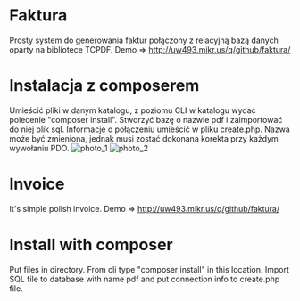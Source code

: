# Faktura
Prosty system do generowania faktur połączony z relacyjną bazą danych oparty na bibliotece TCPDF.
Demo => http://uw493.mikr.us/q/github/faktura/
# Instalacja z composerem
Umieścić pliki w danym katalogu, z poziomu CLI w katalogu wydać polecenie "composer install". Stworzyć bazę o nazwie pdf i zaimportować do niej plik sql. Informacje o połączeniu umieścić w pliku create.php. Nazwa może być zmieniona, jednak musi zostać dokonana korekta przy każdym wywołaniu PDO.
![photo_1](http://uw493.mikr.us/x/fakturka.png)
![photo_2](http://uw493.mikr.us/x/powiazania.png)
# Invoice
It's simple polish invoice.
Demo => http://uw493.mikr.us/q/github/faktura/
# Install with composer
Put files in directory. From cli type "composer install" in this location. Import SQL file to database with name pdf and put connection info to create.php file.
